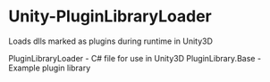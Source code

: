 Unity-PluginLibraryLoader
=========================

Loads dlls marked as plugins during runtime in Unity3D

PluginLibraryLoader - C# file for use in Unity3D
PluginLibrary.Base - Example plugin library